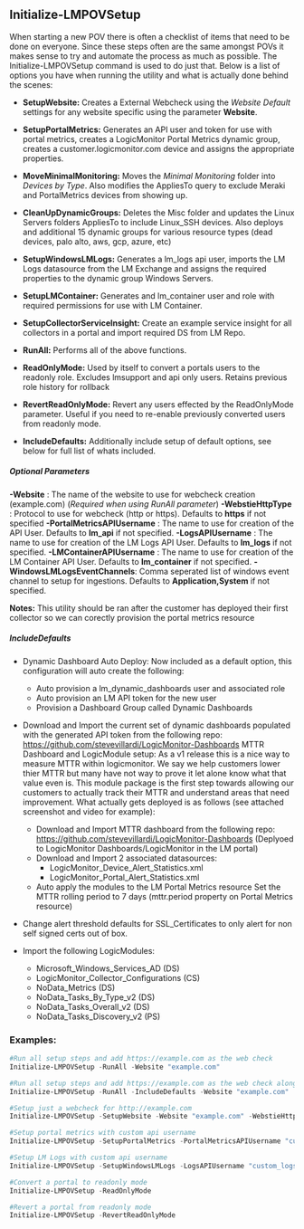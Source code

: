 ## Initialize-LMPOVSetup

When starting a new POV there is often a checklist of items that need to be done on everyone. Since these steps often are the same amongst POVs it makes sense to try and automate the process as much as possible. The Initialize-LMPOVSetup command is used to do just that. Below is a list of options you have when running the utility and what is actually done behind the scenes:

- **SetupWebsite:** Creates a External Webcheck using the _Website Default_ settings for any website specific using the parameter **Website**.

- **SetupPortalMetrics:** Generates an API user and token for use with portal metrics, creates a LogicMonitor Portal Metrics dynamic group, creates a customer.logicmonitor.com device and assigns the appropriate properties.

- **MoveMinimalMonitoring:** Moves the _Minimal Monitoring_ folder into _Devices by Type_. Also modifies the AppliesTo query to exclude Meraki and PortalMetrics devices from showing up.

- **CleanUpDynamicGroups:** Deletes the Misc folder and updates the Linux Servers folders AppliesTo to include Linux_SSH devices. Also deploys and additional 15 dynamic groups for various resource types (dead devices, palo alto, aws, gcp, azure, etc)

- **SetupWindowsLMLogs:** Generates a lm_logs api user, imports the LM Logs datasource from the LM Exchange and assigns the required properties to the dynamic group Windows Servers.

- **SetupLMContainer:** Generates and lm_container user and role with required permissions for use with LM Container.

- **SetupCollectorServiceInsight:** Create an example service insight for all collectors in a portal and import required DS from LM Repo.

- **RunAll:** Performs all of the above functions.

- **ReadOnlyMode:** Used by itself to convert a portals users to the readonly role. Excludes lmsupport and api only users. Retains previous role history for rollback

- **RevertReadOnlyMode:** Revert any users effected by the ReadOnlyMode parameter. Useful if you need to re-enable previously converted users from readonly mode.

- **IncludeDefaults:** Additionally include setup of default options, see below for full list of whats included.

##### Optional Parameters

**-Website** : The name of the website to use for webcheck creation (example.com) (*Required when using RunAll parameter*)
**-WebstieHttpType** : Protocol to use for webcheck (http or https). Defaults to **https** if not specified
**-PortalMetricsAPIUsername** : The name to use for creation of the API User. Defaults to **lm_api** if not specified.
**-LogsAPIUsername** : The name to use for creation of the LM Logs API User. Defaults to **lm_logs** if not specified.
**-LMContainerAPIUsername** : The name to use for creation of the LM Container API User. Defaults to **lm_container** if not specified.
**-WindowsLMLogsEventChannels**: Comma seperated list of windows event channel to setup for ingestions. Defaults to **Application,System** if not specified.

**Notes:** This utility should be ran after the customer has deployed their first collector so we can corectly provision the portal metrics resource

##### IncludeDefaults

- Dynamic Dashboard Auto Deploy: Now included as a default option, this configuration will auto create the following:
    - Auto provision a lm_dynamic_dashboards user and associated role
    - Auto provision an LM API token for the new user
    - Provision a Dashboard Group called Dynamic Dashboards

- Download and Import the current set of dynamic dashboards populated with the generated API token from the following repo: https://github.com/stevevillardi/LogicMonitor-Dashboards MTTR Dashboard and LogicModule setup: As a v1 release this is a nice way to measure MTTR within logicmonitor. We say we help customers lower thier MTTR but many have not way to prove it let alone know what that value even is. This module package is the first step towards allowing our customers to actually track their MTTR and understand areas that need improvement. What actually gets deployed is as follows (see attached screenshot and video for example):
    - Download and Import MTTR dashboard from the following repo: https://github.com/stevevillardi/LogicMonitor-Dashboards (Deplyoed to LogicMonitor Dashboards/LogicMonitor in the LM portal)
    - Download and Import 2 associated datasources:
        - LogicMonitor_Device_Alert_Statistics.xml
        - LogicMonitor_Portal_Alert_Statistics.xml
    - Auto apply the modules to the LM Portal Metrics resource
    Set the MTTR rolling period to 7 days (mttr.period property on Portal Metrics resource)
- Change alert threshold defaults for SSL_Certificates to only alert for non self signed certs out of box.
- Import the following LogicModules:
    - Microsoft_Windows_Services_AD (DS)
    - LogicMonitor_Collector_Configurations (CS)
    - NoData_Metrics (DS)
    - NoData_Tasks_By_Type_v2 (DS)
    - NoData_Tasks_Overall_v2 (DS)
    - NoData_Tasks_Discovery_v2 (PS)

### Examples:

```powershell
#Run all setup steps and add https://example.com as the web check
Initialize-LMPOVSetup -RunAll -Website "example.com"

#Run all setup steps and add https://example.com as the web check along with additional defaults
Initialize-LMPOVSetup -RunAll -IncludeDefaults -Website "example.com"

#Setup just a webcheck for http://example.com
Initialize-LMPOVSetup -SetupWebsite -Website "example.com" -WebstieHttpType "http"

#Setup portal metrics with custom api username
Initialize-LMPOVSetup -SetupPortalMetrics -PortalMetricsAPIUsername "custom_name"

#Setup LM Logs with custom api username
Initialize-LMPOVSetup -SetupWindowsLMLogs -LogsAPIUsername "custom_logs_name"

#Convert a portal to readonly mode
Initialize-LMPOVSetup -ReadOnlyMode

#Revert a portal from readonly mode
Initialize-LMPOVSetup -RevertReadOnlyMode
```
